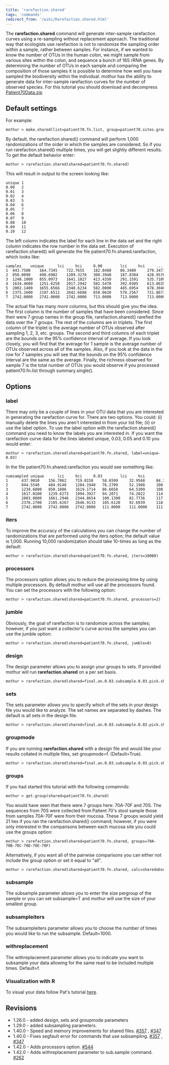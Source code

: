 ```yaml
---
title: 'rarefaction.shared'
tags: 'commands'
redirect_from: '/wiki/Rarefaction.shared.html'
---
```

The **rarefaction.shared** command will
generate inter-sample rarefaction curves using a re-sampling without
replacement approach. The traditional way that ecologists use
rarefaction is not to randomize the sampling order within a sample,
rather between samples. For instance, if we wanted to know the number of
OTUs in the human colon, we might sample from various sites within the
colon, and sequence a bunch of 16S rRNA genes. By determining the number
of OTUs in each sample and comparing the composition of those samples it
is possible to determine how well you have sampled the biodiversity
within the individual. mothur has the ability to generate data for
inter-sample rarefaction curves for the number of observed species. For
this tutorial you should download and decompress [
Patient70Data.zip](https://mothur.s3.us-east-2.amazonaws.com/wiki/patient70data.zip)


## Default settings

For example:

    mothur > make.shared(list=patient70.fn.list, group=patient70.sites.groups)

By default, the rarefaction.shared() command will perform 1,000
randomizations of the order in which the samples are considered. So if
you run rarefaction.shared() multiple times, you will get slightly
different results. To get the default behavior enter:

    mothur > rarefaction.shared(shared=patient70.fn.shared)

This will result in output to the screen looking like:

    unique 1
    0.00   2
    0.01   3
    0.02   4
    0.03   5
    0.04   6
    0.05   7
    0.06   8
    0.07   9
    0.08   10
    0.09   11
    0.10   12

The left column indicates the label for each line in the data set and
the right column indicates the row number in the data set. Execution of
rarefaction.shared() will generate the file
patient70.fn.shared.rarefaction, which looks like:

    samples    unique      lci     hci     0.00        lci     hci     ... 
    1  443.7500    164.7345    722.7655    182.8480    86.3489     279.3471    ...
    2  850.0090    490.6902    1209.3278   308.3940    187.8304    428.9576    ...
    3  1248.1000   855.0973    1641.1027   413.4350    291.1591    535.7109    ...
    4  1634.4600   1251.6258   2017.2942   502.5470    392.0305    613.0635    ...
    5  2002.1400   1655.6566   2348.6234   582.0000    485.6954    678.3046    ...
    6  2375.1600   2107.6512   2642.6688   650.0620    578.2567    721.8673    ...
    7  2742.0000   2742.0000   2742.0000   713.0000    713.0000    713.0000    ...

The actual file has many more columns, but this should give you the
idea. The first column is the number of samples that have been
considered. Since their were 7 group names in the group file,
rarefaction.shared() rarefied the data over the 7 groups. The rest of
the columns are in triplets. The first column of the triplet is the
average number of OTUs observed after sampling 1, 2, 3, etc. groups. The
second and third columns of each triplet are the bounds on the 95%
confidence interval of average. If you look closely, you will find that
the average for 1 sample is the average number of OTUs observed across
all of the samples. Also, if you look at the data in the row for 7
samples you will see that the bounds on the 95% confidence interval are
the same as the average. Finally, the richness observed for sample 7 is
the total number of OTUs you would observe if you processed
patient70.fn.list through summary.single().

## Options

### label

There may only be a couple of lines in your OTU data that you are
interested in generating the rarefaction curve for. There are two
options. You could: (i) manually delete the lines you aren\'t interested
in from your list file; (ii) or use the label option. To use the label
option with the rarefaction.shared() command you need to know the labels
you are interested in. If you want the rarefaction curve data for the
lines labeled unique, 0.03, 0.05 and 0.10 you would enter:

    mothur > rarefaction.shared(shared=patient70.fn.shared, label=unique-0.03)

In the file patient70.fn.shared.rarefaction you would see something
like:

    numsampled unique      lci     hci     0.03        lci     hci
    1      437.9010    156.7862    719.0158    58.6599     32.9568     84.3630
    2      844.5540    484.9140    1204.1940   76.2709     52.1988     100.3430
    3      1234.6800   850.1886    1619.1714   86.6658     64.5309     108.8007
    4      1617.0100   1239.6273   1994.3927   94.2071     74.2022     114.2120
    5      2003.0800   1661.2946   2344.8654   100.1300    82.7736     117.4864
    6      2376.2700   2105.6267   2646.9133   105.6120    92.6939     118.5301
    7      2742.0000   2742.0000   2742.0000   111.0000    111.0000    111.0000

### iters

To improve the accuracy of the calculations you can change the number of
randomizations that are performed using the iters option; the default
value is 1,000. Running 10,000 randomization should take 10-times as
long as the default:

    mothur > rarefaction.shared(shared=patient70.fn.shared, iters=10000)

### processors

The processors option allows you to reduce the processing time by using
multiple processors. By default mothur will use all the processors
found. You can set the processors with the following option:

    mothur > rarefaction.shared(shared=patient70.fn.shared, processors=2)

### jumble

Obviously, the goal of rarefaction is to randomize across the samples;
however, if you just want a collector\'s curve across the samples you
can use the jumble option:

    mothur > rarefaction.shared(shared=patient70.fn.shared, jumble=0)

### design

The design parameter allows you to assign your groups to sets. If
provided mothur will run **rarefaction.shared** on a per set basis.

    mothur > rarefaction.shared(shared=final.an.0.03.subsample.0.03.pick.shared, design=mouse.sex_time.design)

### sets

The sets parameter allows you to specify which of the sets in your
design file you would like to analyze. The set names are separated by
dashes. The default is all sets in the design file.

    mothur > rarefaction.shared(shared=final.an.0.03.subsample.0.03.pick.shared, design=mouse.sex_time.design, sets=F003Late)

### groupmode

If you are running **rarefaction.shared** with a design file and would like
your results collated in multiple files, set groupmode=f.
(Default=True).

    mothur > rarefaction.shared(shared=final.an.0.03.subsample.0.03.pick.shared, design=mouse.sex_time.design, groupmode=f)

### groups

If you had started this tutorial with the following comamnds:

    mothur > get.group(shared=patient70.fn.shared)

You would have seen that there were 7 groups here: 70A-70F and 70S. The
sequences from 70S were collected from Patient 70\'s stool sample those
from samples 70A-70F were from their mucosa. These 7 groups would yield
21 lies if you ran the rarefaction.shared() command; however, if you
were only interested in the comparisons between each mucosa site you
could use the groups option:

    mothur > rarefaction.shared(shared=patient70.fn.shared, groups=70A-70B-70C-70D-70E-70F)

Alternatively, if you want all of the pairwise comparisons you can
either not include the group option or set it equal to \"all\".

    mothur > rarefaction.shared(shared=patient70.fn.shared, calc=sharedobserved, groups=all)

### subsample

The subsample parameter allows you to enter the size pergroup of the
sample or you can set subsample=T and mothur will use the size of your
smallest group.

### subsampleiters

The subsampleiters parameter allows you to choose the number of times
you would like to run the subsample. Default=1000.

### withreplacement

The withreplacement parameter allows you to indicate you want to
subsample your data allowing for the same read to be included multiple
times. Default=f.

### Visualization with R

To visual your data follow Pat\'s tutorial
[here](https://www.riffomonas.org/minimalR/06_line_plots.html).

## Revisions

-   1.26.0 - added design, sets and groupmode parameters
-   1.29.0 - added subsampling parameters.
-   1.40.0 - Speed and memory improvements for shared files.
    [\#357](https://github.com/mothur/mothur/issues/357) ,
    [\#347](https://github.com/mothur/mothur/issues/347)
-   1.40.0 - Fixes segfault error for commands that use subsampling.
    [\#357](https://github.com/mothur/mothur/issues/357) ,
    [\#347](https://github.com/mothur/mothur/issues/347)
-   1.42.0 - Adds processors option.
    [\#544](https://github.com/mothur/mothur/issues/544)
-   1.42.0 - Adds withreplacement parameter to sub.sample command.
    [\#262](https://github.com/mothur/mothur/issues/262)



